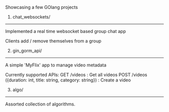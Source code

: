 Showcasing a few GOlang projects

1. chat_websockets/
----------------------
Implemented a real time websocket based group chat app

Clients add / remove themselves from a group


2. gin_gorm_api/
----------------------
A simple 'MyFlix' app to manage video metadata 

Currently supported APIs:
GET /videos : Get all videos
POST /videos ({duration: int, title: string, category: string}) : Create a video

3. algo/
----------------------
Assorted collection of algorithms.
